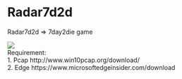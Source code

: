 # Radar7d2d
Radar7d2d => 7day2die game

<img src="https://drive.google.com/u/0/uc?id=1ETpKTB6t5I0wcfHDm7t2v_CdF3EYOqAQ&export=download" />
<br />Requirement:
	<br />1. Pcap http://www.win10pcap.org/download/
	<br />2. Edge https://www.microsoftedgeinsider.com/download
